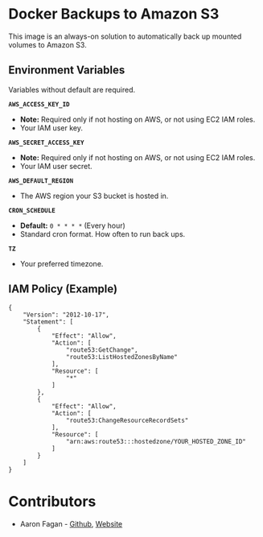 # Docker Backups to Amazon S3
This image is an always-on solution to automatically back up mounted volumes to Amazon S3.

## Environment Variables
Variables without default are required.

**`AWS_ACCESS_KEY_ID`**
- **Note:** Required only if not hosting on AWS, or not using EC2 IAM roles.
- Your IAM user key.

**`AWS_SECRET_ACCESS_KEY`**
- **Note:** Required only if not hosting on AWS, or not using EC2 IAM roles.
- Your IAM user secret.

**`AWS_DEFAULT_REGION`**
- The AWS region your S3 bucket is hosted in.

**`CRON_SCHEDULE`**
- **Default:** `0 * * * *` (Every hour)
- Standard cron format. How often to run back ups.

**`TZ`**
- Your preferred timezone.

## IAM Policy (Example)
```
{
    "Version": "2012-10-17",
    "Statement": [
        {
            "Effect": "Allow",
            "Action": [
                "route53:GetChange",
                "route53:ListHostedZonesByName"
            ],
            "Resource": [
                "*"
            ]
        },
        {
            "Effect": "Allow",
            "Action": [
                "route53:ChangeResourceRecordSets"
            ],
            "Resource": [
                "arn:aws:route53:::hostedzone/YOUR_HOSTED_ZONE_ID"
            ]
        }
    ]
}
```

# Contributors
* Aaron Fagan - [Github](https://github.com/aaronfagan), [Website](https://www.aaronfagan.ca/)
